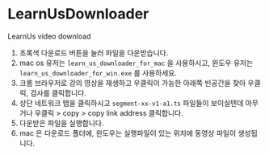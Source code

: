 # LearnUsDownloader
LearnUs video download

1. 초록색 다운로드 버튼을 눌러 파일을 다운받습니다.
2. mac os 유저는 `learn_us_downloader_for_mac` 을 사용하시고, 윈도우 유저는 `learn_us_downloader_for_win.exe` 를 사용하세요.
3. 크롬 브라우저로 강의 영상을 재생하고 우클릭이 가능한 아래쪽 빈공간을 찾아 우클릭, 검사를 클릭합니다.
4. 상단 네트워크 탭을 클릭하시고 `segment-xx-v1-a1.ts` 파일들이 보이실텐데 아무거나 우클릭 > copy > copy link address 클릭합니다.
5. 다운받은 파일을 실행합니다.
6. mac 은 다운로드 폴더에, 윈도우는 실행파일이 있는 위치에 동영상 파일이 생성됩니다.

